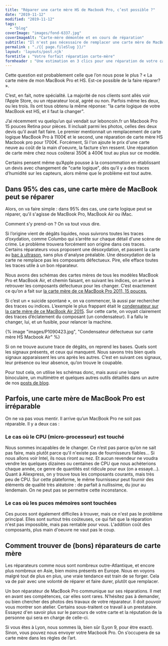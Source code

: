 ```yaml
---
title: "Réparer une carte mère HS de Macbook Pro, c’est possible ?"
date: "2019-11-12"
modified: "2019-11-12"
tags:  
  - "blog"
coverImage: "images/fond-6337.jpg"
coverImageAlt: "Carte-mère démontée et en cours de réparation"
subtitle: "Il n'est pas nécessaire de remplacer une carte mère de MacBook Pro ou MacBook Air. Dans 95% des cas, elle est réparable, et nous vous expliquons comment."
permalink : "./{{ page.fileSlug }}/"
layout: 'layouts/post.njk'
formtitle : "Votre forfait réparation carte-mère"
formheader : "Une estimation en 3 clics pour une réparation de votre carte-mère. L'envoi, la réparation, le retour et la garantie sont inclus."
---
```


Cette question est probablement celle que l’on nous pose le plus ? « La carte mère de mon MacBook Pro et HS. Est-ce possible de la faire réparer? ».

C’est, en fait, notre spécialité. La majorité de nos clients sont allés voir l’Apple Store, ou un réparateur local, agréé ou non. Parfois même les deux, ou les trois. Ils ont tous obtenu la même réponse: "la carte logique de votre MacBook est HS, et il faut la changer".

J’ai récemment vu quelqu’un qui vendait sur leboncoin.fr un Macbook Pro 15 pouces Retina pour pièces. Il incluait parmi les photos, celles des deux devis qu’il avait fait faire. Le premier mentionnait un remplacement de carte logique MacBook Pro à 1100€ et le second, une réparation de carte mère HS Macbook pro pour 1700€. Forcément, Si l'on ajoute le prix d'une carte neuve au coût de la main d'oeuvre, la facture s’en ressent. Une réparation de carte mère chez nous coûterai 350€ à 400€ tout au plus sur ce modèle.

Certains pensent même qu’Apple pousse à la consommation en établissant un devis avec changement de "carte logique", dès qu’il y a des traces d’humidité sur les capteurs, alors même que le problème est tout autre.

## Dans 95% des cas, une carte mère de MacBook peut se réparer

Alors, on va faire simple : dans 95% des cas, une carte logique peut se réparer, qu'il s'agisse de MacBook Pro, MacBook Air ou iMac.

Comment s’y prend-on ? On va tout vous dire.

Si l’origine vient de dégâts liquides, nous suivrons toutes les traces d’oxydation, comme Columbo qui s’arrête sur chaque détail d'une scène de crime. Le problème trouvera forcément son origine dans ces traces. Certains réparateurs vous proposent une désoxydation, et passent la carte au [bac à ultrason](https://www.6337.fr/le-bac-ultrason-outil-essentiel-pour-reparer-une-carte-mere/), sans plus d'analyse préalable. Une désoxydation de la carte ne remplace pas les composants défectueux. Pire, elle efface toutes les traces utile à un bon réparateur.

Nous avons des schémas des cartes mères de tous les modèles MacBook Pro et MacBook Air, et chemin faisant, en suivant les indices, on arrive à retrouver les composants défectueux pour les changer. C’est exactement ce qu’on a fait sur [la carte mère de ce MacBook Pro 2011, 15 pouces.](https://www.6337.fr/liquide-renverse-sur-macbook-pro-15-2012/)

Si c’est un « suicide spontané », on va commencer, là aussi par rechercher des traces ou indices. L’exemple le plus frappant était le [condensateur sur la carte mère de ce MacBook Air 2015](https://www.6337.fr/macbook-air-2015-qui-ne-sallume-plus-la-solution-est-parfois-evidente/). Sur cette carte, on voyait clairement des traces d’éclatement du composant (un condensateur). Il a fallu le changer, lui, et un fusible, pour relancer la machine.

{% image "images/P1090423.jpg", "Condensateur défectueux sur carte mère HS Macbook Air" %}

Si on ne trouve aucune trace de dégâts, on reprend les bases. Quels sont les signaux présents, et ceux qui manquent. Nous savons très bien quels signaux apparaissent les uns après les autres. C’est en suivant ces signaux, leur présence ou leur absence, qu’on trouve le coupable.

Pour tout cela, on utilise les schémas donc, mais aussi une loupe binoculaire, un multimètre et quelques autres outils détaillés dans un autre de nos [posts de blog](https://www.6337.fr/carte-mere-macbook-pro-les-outils-indispensables-pour-les-reparer/).

## Parfois, une carte mère de MacBook Pro est irréparable

On ne va pas vous mentir. Il arrive qu’un MacBook Pro ne soit pas réparable. Il y a deux cas : 

### Le cas où le CPU (micro-processeur) est touché

Nous sommes incapables de le changer. Ce n’est pas parce qu’on ne sait pas faire, mais plutôt parce qu'il n'existe pas de fournisseurs fiables... Si nous allons voir Intel, ils nous riront au nez. Et aucun revendeur ne voudra vendre les quelques dizaines ou centaines de CPU que nous achèterions chaque année, ce genre de quantités est ridicule pour eux (on a essayé…). Quant à Aliexpress, on y trouve tous les composants courants, mais très peu de CPU. Sur cette plateforme, le même fournisseur peut fournir des éléments de qualité très aléatoire : de parfait à nullissime, du jour au lendemain. On ne peut pas se permettre cette inconstance.

### Le cas où les puces mémoires sont touchées

Ces puces sont également difficiles à trouver, mais ce n'est pas le problème principal. Elles sont surtout très coûteuses, ce qui fait que la réparation n'est pas impossible, mais pas rentable pour vous. L'addition coût des composants, plus main d'oeuvre ne vaut pas le coup.

## Comment trouver de (bons) réparateurs de carte mère

Les réparateurs comme nous sont nombreux outre-Atlantique, et encore plus nombreux en Asie, bien moins présents en Europe. Nous en voyons malgré tout de plus en plus, une vraie tendance est train de se forger. Cela va de pair avec une volonté de réparer et faire durer, plutôt que remplacer.

Un bon réparateur de MacBook Pro communique sur ses réparations. Il met en avant ses compétences, car elles sont rares. N’hésitez pas à demander, ou bien chercher des photos des travaux de votre réparateur. Il doit pouvoir vous montrer son atelier. Certains sous-traitent ce travail à un prestataire. Essayez d'en savoir plus sur le parcours de votre carte et la réputation de la personne qui sera en charge de celle-ci.

Si vous êtes à Lyon, nous sommes là, bien sûr (Lyon 9, pour être exact). Sinon, vous pouvez nous envoyer votre Macbook Pro. On s’occupera de sa carte mère dans les règles de l’art.
